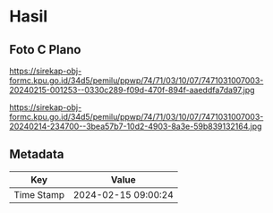 # Hasil

## Foto C Plano

https://sirekap-obj-formc.kpu.go.id/34d5/pemilu/ppwp/74/71/03/10/07/7471031007003-20240215-001253--0330c289-f09d-470f-894f-aaeddfa7da97.jpg

https://sirekap-obj-formc.kpu.go.id/34d5/pemilu/ppwp/74/71/03/10/07/7471031007003-20240214-234700--3bea57b7-10d2-4903-8a3e-59b839132164.jpg


## Metadata

| Key        | Value               |
| ---------- | ------------------- |
| Time Stamp | 2024-02-15 09:00:24 |



